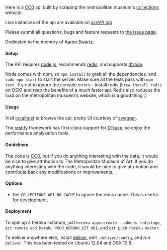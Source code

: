 Here is a [CC0][] api built by scraping the metropolitan museum's [collections][] website.

Live instances of the api are available on [scrAPI.org][]

Please submit all questions, bugs and feature requests to [the issue page][].

Dedicated to the memory of [Aaron Swartz][].

#### Setup
  
  The API requires [node.js][], recommends [redis][], and supports [dtrace][].

  Node comes with npm, so `npm install` to grab all the dependencies, and `sudo npm start` to start the server. Make sure all the tests pass with `npm test`. Try not to ignore the console errors - install redis (`brew install redis` on OSX) and reap the benefits of a much faster api. Redis also reduces the load on the metropolitan musuem's website, which is a good thing :)

#### Usage

  Visit [localhost][localhost] to browse the api, pretty UI courtesy of [swagger][swagger].

  The [restify][restify] framework has first-class support for [DTrace][dtrace], so enjoy the performance analysation tools.

#### Guidelines

  The code is [CC0][], but if you do anything interesting with the data, it would be nice to give attribution to The Metropolitan Museum of Art. If you do anything interesting with the code, it would be nice to give attribution and contribute back any modifications or improvements.

#### Options

  * Set `COLLECTIONS_API_NO_CACHE` to ignore the redis cache. This is useful for development.

#### Deployment

  To spin up a heroku instance, just `heroku apps:create --addons redistogo`, `git remote add heroku YOUR_HEROKU_GIT_URI`, and `git push heroku master`.

  To deliver anywhere else, install [deliver][], edit `.deliver/config`, and run `deliver`. This has been tested on Ubuntu 12.04 and OSX 10.8.

[CC0]: http://creativecommons.org/publicdomain/zero/1.0
[collections]: http://www.metmuseum.org/collections
[scrAPI.org]: http://scrAPI.org
[the issue page]: https://github.com/jedahan/collections-api/issues
[Aaron Swartz]: http://en.wikipedia.org/wiki/Aaron_Swartz

[node.js]: http://nodejs.org
[redis]: http://redis.io
[dtrace]: http://mcavage.github.com/node-restify/#DTrace

[localhost]: http://localhost
[swagger]: http://swagger.wordnik.com
[restify]: http://mcavage.github.com/node-restify

[deliver]: https://github.com/gerhard/deliver
[linode instance]: http://li363-137.members.linode.com